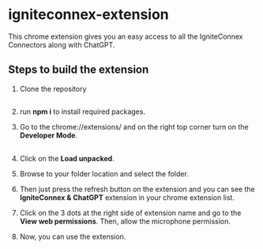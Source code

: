 # igniteconnex-extension

This chrome extension gives you an easy access to all the IgniteConnex Connectors along with ChatGPT.

## Steps to build the extension

1. Clone the repository

##
2. run **npm i** to install required packages.

3. Go to the chrome://extensions/ and on the right top corner turn on the **Developer Mode**.
##
4. Click on the **Load unpacked**.

5. Browse to your folder location and select the folder.

6. Then just press the refresh button on the extension and you can see the **IgniteConnex & ChatGPT** extension in your chrome extension list.

7. Click on the 3 dots at the right side of extension name and go to the **View web permissions**. Then, allow the microphone permission.

8. Now, you can use the extension.
